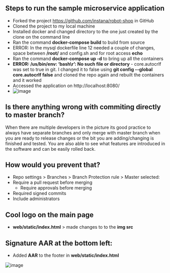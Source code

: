## Steps to run the sample microservice application

- Forked the project https://github.com/instana/robot-shop in GitHub 
- Cloned the project to my local machine 
- Installed docker and changed directory to the one just created by the clone on the command line 
- Ran the command **docker-compose build** to build from source
- ERROR: In the mysql dockerfile line 12 needed a couple of changes, space between **/root/** and config.sh and for root access **echo** 
- Ran the command **docker-compose up -d** to bring up all the containers 
- **ERROR: /us/bin/env: ‘bash\r’: No such file or directory** - core.autocrlf was set to true in git. I changed it to false using **git config --global core.autocrlf false** and     cloned the repo again and rebuilt the containers and it worked 
- Accessed the application on http://localhost:8080/ 
-  ![image](https://user-images.githubusercontent.com/29515983/144965828-9f01851f-1e9c-41b9-82a8-4ddc4a327c49.png)

## Is there anything wrong with commiting directly to master branch?
When there are multiple developers in the picture its good practice to always have separate branches and only merge with master branch when you are ready to release changes or the bit you are adding/changing is finished and tested. You are also able to see what features are introduced in the software and can be easily rolled back.

## How would you prevent that?
- Repo settings > Branches > Branch Protection rule > Master selected:
- Require a pull request before merging
    - Require approvals before merging
- Required signed commits
- Include administrators


## Cool logo on the main page
- **web/static/index.html** > made changes to to the **img src**

## Signature AAR at the bottom left:
- Added **AAR** to the footer in **web/static/index.html**

![image](https://user-images.githubusercontent.com/29515983/145072600-58e4aa16-053f-4dbc-bd68-40dbfeec3423.png)

